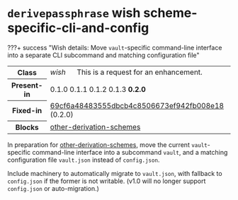 # `derivepassphrase` wish scheme-specific-cli-and-config

???+ success "Wish details: Move `vault`-specific command-line interface into a separate CLI subcommand and matching configuration file"
    <table id="bug-summary" markdown>
        <tr><th scope=col>Class<td><i>wish</i><td>This is a request for an enhancement.
        <tr><th scope=col>Present-in<td colspan=2>0.1.0 0.1.1 0.1.2 0.1.3 <b>0.2.0</b>
        <tr><th scope=col>Fixed-in<td colspan=2><a href="https://github.com/the-13th-letter/derivepassphrase/commit/69cf6a48483555dbcb4c8506673ef942fb008e18">69cf6a48483555dbcb4c8506673ef942fb008e18</a> (0.2.0)
        <tr><th scope=col>Blocks<td colspan=2>[other-derivation-schemes](other-derivation-schemes.md)
    </table>

In preparation for [other-derivation-schemes](other-derivation-schemes.md), move the current `vault`-specific command-line interface into a subcommand `vault`, and a matching configuration file `vault.json` instead of `config.json`.

Include machinery to automatically migrate to `vault.json`, with fallback to `config.json` if the former is not writable. (v1.0 will no longer support `config.json` or auto-migration.)
